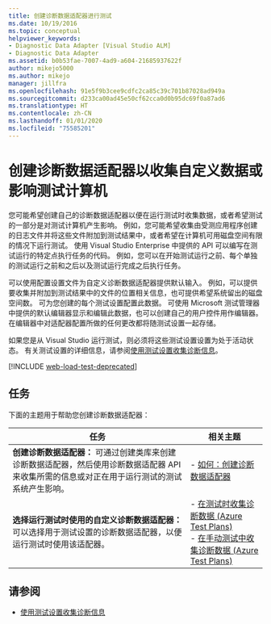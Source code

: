 ```yaml
---
title: 创建诊断数据适配器进行测试
ms.date: 10/19/2016
ms.topic: conceptual
helpviewer_keywords:
- Diagnostic Data Adapter [Visual Studio ALM]
- Diagnostic Data Adapter
ms.assetid: b0b53fae-7007-4ad9-a604-21685937622f
author: mikejo5000
ms.author: mikejo
manager: jillfra
ms.openlocfilehash: 91e5f9b3cee9cdfc2ca85c39c701b87028ad949a
ms.sourcegitcommit: d233ca00ad45e50cf62cca0d0b95dc69f0a87ad6
ms.translationtype: HT
ms.contentlocale: zh-CN
ms.lasthandoff: 01/01/2020
ms.locfileid: "75585201"
---
```

# <a name="create-a-diagnostic-data-adapter-to-collect-custom-data-or-affect-a-test-machine"></a>创建诊断数据适配器以收集自定义数据或影响测试计算机

您可能希望创建自己的诊断数据适配器以便在运行测试时收集数据，或者希望测试的一部分是对测试计算机产生影响。 例如，您可能希望收集由受测应用程序创建的日志文件并将这些文件附加到测试结果中，或者希望在计算机可用磁盘空间有限的情况下运行测试。 使用 Visual Studio Enterprise 中提供的 API 可以编写在测试运行的特定点执行任务的代码。 例如，您可以在开始测试运行之前、每个单独的测试运行之前和之后以及测试运行完成之后执行任务。

可以使用配置设置文件为自定义诊断数据适配器提供默认输入。 例如，可以提供要收集并附加到测试结果中的文件的位置相关信息，也可提供希望系统留出的磁盘空间数。 可为您创建的每个测试设置配置此数据。 可使用 Microsoft 测试管理器中提供的默认编辑器显示和编辑此数据，也可以创建自己的用户控件用作编辑器。 在编辑器中对适配器配置所做的任何更改都将随测试设置一起存储。

如果您是从 Visual Studio 运行测试，则必须将这些测试设置设置为处于活动状态。 有关测试设置的详细信息，请参阅[使用测试设置收集诊断信息](../test/collect-diagnostic-information-using-test-settings.md)。

[!INCLUDE [web-load-test-deprecated](includes/web-load-test-deprecated.md)]

## <a name="tasks"></a>任务

下面的主题用于帮助您创建诊断数据适配器：

|任务|相关主题|
|-|-----------------------|
|**创建诊断数据适配器：** 可通过创建类库来创建诊断数据适配器，然后使用诊断数据适配器 API 来收集所需的信息或对正在用于运行测试的测试系统产生影响。|-   [如何：创建诊断数据适配器](../test/how-to-create-a-diagnostic-data-adapter.md)|
|**选择运行测试时使用的自定义诊断数据适配器：** 可以选择用于测试设置的诊断数据适配器，以便运行测试时使用该适配器。|-   [在测试时收集诊断数据 (Azure Test Plans)](/azure/devops/test/collect-diagnostic-data?view=vsts)<br />-   [在手动测试中收集诊断数据 (Azure Test Plans)](/azure/devops/test/mtm/collect-more-diagnostic-data-in-manual-tests?view=vsts)|

## <a name="see-also"></a>请参阅

- [使用测试设置收集诊断信息](../test/collect-diagnostic-information-using-test-settings.md)
